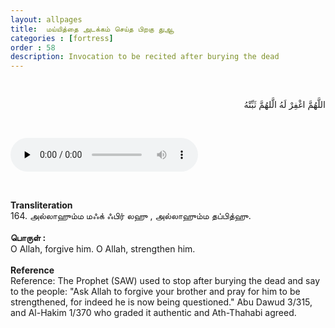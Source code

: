 ```yaml
---
layout: allpages
title:  மய்யித்தை அடக்கம் செய்த பிறகு துஆ
categories : [fortress]
order : 58
description: Invocation to be recited after burying the dead
---
```


&nbsp;
<div class="arabictext" dir="RTL">

اللَّهُمَّ اغْفِرْ لَهُ الَّلهُمَّ ثَبِّتْهُ

</div>

&nbsp;


<audio controls  preload="none">
  <source src="{{ site.baseurl }}/audio/fortress/164.mp3" type="audio/mpeg">
Your browser does not support the audio element.
</audio>

&nbsp;

<div class="duaextra" tabindex="0"> <div onclick = "void(0)"><strong>Transliteration</strong></div> <div class="extra">
164. அல்லாஹும்ம மஃக் ஃபிர் லஹு , அல்லாஹும்ம தப்பித்ஹு.

</div> </div> &nbsp; 
<div class="duaextra" tabindex="0"> <div onclick = "void(0)"><strong> பொருள் : </strong></div> <div class="extra">
O Allah, forgive him. O Allah, strengthen him.

</div> </div> &nbsp;
<div class="duaextra" tabindex="0"> <div onclick = "void(0)"><strong>Reference</strong></div> <div class="extra">
Reference: The Prophet (SAW) used to stop after burying the dead and say to the people: "Ask Allah to forgive your brother and pray for him to be strengthened, for indeed he is now being questioned." Abu Dawud 3/315, and Al-Hakim 1/370 who graded it authentic and Ath-Thahabi agreed.

</div> </div>
